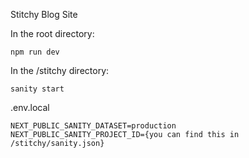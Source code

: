 Stitchy Blog Site

In the root directory:
```
npm run dev
```

In the /stitchy directory:
```
sanity start
```

.env.local
```
NEXT_PUBLIC_SANITY_DATASET=production
NEXT_PUBLIC_SANITY_PROJECT_ID={you can find this in /stitchy/sanity.json}
```